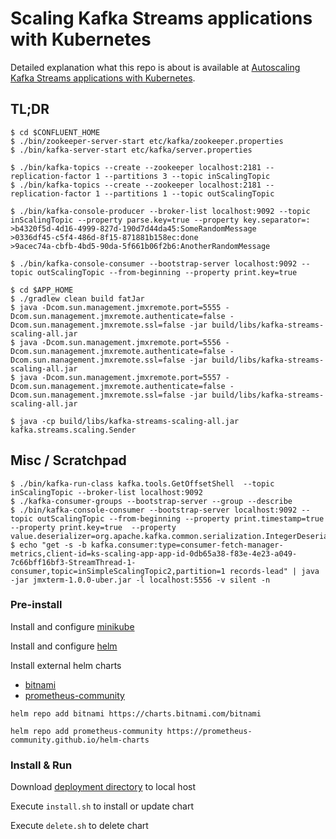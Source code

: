 # Scaling Kafka Streams applications with Kubernetes

Detailed explanation what this repo is about is available at [Autoscaling Kafka Streams applications with Kubernetes](https://blog.softwaremill.com/autoscaling-kafka-streams-applications-with-kubernetes-9aed2e37d3a0).

## TL;DR

```
$ cd $CONFLUENT_HOME
$ ./bin/zookeeper-server-start etc/kafka/zookeeper.properties
$ ./bin/kafka-server-start etc/kafka/server.properties
       
$ ./bin/kafka-topics --create --zookeeper localhost:2181 --replication-factor 1 --partitions 3 --topic inScalingTopic
$ ./bin/kafka-topics --create --zookeeper localhost:2181 --replication-factor 1 --partitions 1 --topic outScalingTopic

$ ./bin/kafka-console-producer --broker-list localhost:9092 --topic inScalingTopic --property parse.key=true --property key.separator=:
>b4320f5d-4d16-4999-827d-190d7d44da45:SomeRandomMessage
>0336df45-c5f4-486d-8f15-871881b158ec:done
>9acec74a-cbfb-4bd5-90da-5f661b06f2b6:AnotherRandomMessage

$ ./bin/kafka-console-consumer --bootstrap-server localhost:9092 --topic outScalingTopic --from-beginning --property print.key=true

$ cd $APP_HOME
$ ./gradlew clean build fatJar
$ java -Dcom.sun.management.jmxremote.port=5555 -Dcom.sun.management.jmxremote.authenticate=false -Dcom.sun.management.jmxremote.ssl=false -jar build/libs/kafka-streams-scaling-all.jar
$ java -Dcom.sun.management.jmxremote.port=5556 -Dcom.sun.management.jmxremote.authenticate=false -Dcom.sun.management.jmxremote.ssl=false -jar build/libs/kafka-streams-scaling-all.jar
$ java -Dcom.sun.management.jmxremote.port=5557 -Dcom.sun.management.jmxremote.authenticate=false -Dcom.sun.management.jmxremote.ssl=false -jar build/libs/kafka-streams-scaling-all.jar

$ java -cp build/libs/kafka-streams-scaling-all.jar kafka.streams.scaling.Sender

```

## Misc / Scratchpad
```
$ ./bin/kafka-run-class kafka.tools.GetOffsetShell  --topic inScalingTopic --broker-list localhost:9092 
$ ./kafka-consumer-groups --bootstrap-server --group --describe
$ ./bin/kafka-console-consumer --bootstrap-server localhost:9092 --topic outScalingTopic --from-beginning --property print.timestamp=true --property print.key=true  --property value.deserializer=org.apache.kafka.common.serialization.IntegerDeserializer
$ echo "get -s -b kafka.consumer:type=consumer-fetch-manager-metrics,client-id=ks-scaling-app-app-id-0db65a38-f83e-4e23-a049-7c66bff16bf3-StreamThread-1-consumer,topic=inSimpleScalingTopic2,partition=1 records-lead" | java -jar jmxterm-1.0.0-uber.jar -l localhost:5556 -v silent -n
```

### Pre-install
Install and configure [minikube](https://kubernetes.io/docs/tasks/tools/install-minikube/)

Install and configure [helm](https://helm.sh/docs/intro/install/)

Install external helm charts
* [bitnami](https://charts.bitnami.com/bitnami)
* [prometheus-community](https://prometheus-community.github.io/helm-charts)
  
``` helm repo add bitnami https://charts.bitnami.com/bitnami ```

``` helm repo add prometheus-community https://prometheus-community.github.io/helm-charts ```

### Install & Run
Download [deployment directory](https://github.com/DmitryAEfimov/kafka-streams-scaling/tree/main/k8s) to local host

Execute ``` install.sh ``` to install or update chart

Execute ``` delete.sh ``` to delete chart